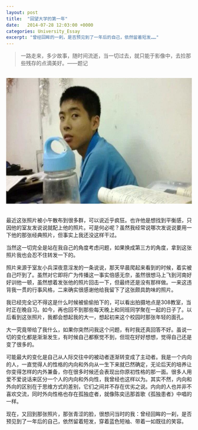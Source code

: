 ```yaml
---
layout: post
title:  "回望大学的第一年"
date:   2014-07-28 12:03:00 +0000
categories: University_Essay
excerpt: "曾经回眸的一刹，是否预见到了一年后的自己，依然留着短发……"
---
```


<div>
<blockquote class="quote-style">
一路走来，多少故事，随时间流逝，当一切过去，就只能于影像中，去捡那些残存的点滴美好。——题记
</blockquote>
<br>
</div>

<div align='center'>
<img height="340" src="/assets/img/University_Essay/me.jpg"><br>
<br>
</div>

最近这张照片被小午散布到很多群，可以说近乎疯狂。也许他是想找到平衡感，只因他的室友发说说就配上他的照片。可是何必呢？虽然我经常说哪次发说说要用一下他的那张经典照片，但事实上我还没这样干过。

当然这一切完全是站在我自己的角度考虑问题，如果换成第三方的角度，拿到这张照片我也会忍不住转发一下的。

照片来源于室友小兵深夜意淫发的一条说说，那天早晨爬起来看到的时候，着实被自己吓到了。虽然对它即将广为传播这一事实倍感无奈，虽然很想马上飞到河南好好训他一顿，虽然想着发张他的照片回击一下，但最终还是没有那样做。一来这违背我一贯的行事风格，二来确实很感谢他给我留下了这张颇具韵味的照片。

我已经完全记不得这是什么时候被偷偷拍下的，可以看出拍摄地点是308教室，当时正在晚自习。如今，再也回不到那些每天晚上和同班同学聚在一起的日子了。以后看到这张照片，我都会想起我的大一，想起初来这个校园时那张年轻的面孔。

大一究竟带给了我什么，如果你突然问我这个问题，有时我还真回答不好。虽说一切的变化都是渐渐发生，有时候自己都察觉不到，但现在好好想想，觉得自己还是变了很多的。

可能最大的变化是自己从人际交往中的被动者逐渐转变成了主动者。我是一个内向的人，一直觉得人的性格的内向和外向从一生下来就已然确定，无论后天的培养让你变得怎样的内外兼备，你在很多时候还会表现出你原初性格的那一面。很多人用爱不爱说话来区分一个人的内向和外向性，我曾经也这样以为。其实不然，内向和外向的区别在于思维方式的差别，它们之间并不存在优劣之说。内向的人也并非不喜欢交流，同时外向性格也存在孤独症者，就像陈奕迅那首歌《孤独患者》中唱的一样。

现在，又回到那张照片，那张青涩的脸，很想问当时的我：曾经回眸的一刹，是否预见到了一年后的自己，依然留着短发，穿着蓝色短袖、带着一如既往的笑容。